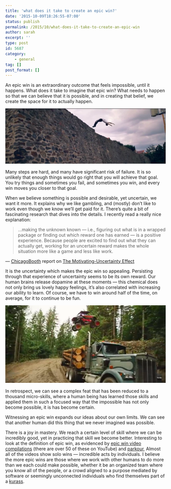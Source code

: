 ```yaml
---
title: 'what does it take to create an epic win?'
date: '2015-10-09T18:26:55-07:00'
status: publish
permalink: /2015/10/what-does-it-take-to-create-an-epic-win
author: sarah
excerpt: ''
type: post
id: 5687
category:
    - general
tag: []
post_format: []
---
```

An epic win is an extraordinary outcome that feels impossible, until it happens. What does it take to imagine that epic win? What needs to happen so that we can believe that it is possible, and in creating that belief, we create the space for it to actually happen.

[![parkour-jump](../../../uploads/2015/10/parkour-jump.png)](https://www.youtube.com/watch?v=NX7QNWEGcNI)

Many steps are hard, and many have significant risk of failure. It is so unlikely that enough things would go right that you will achieve that goal. You try things and sometimes you fail, and sometimes you win, and every win moves you closer to that goal.

When we believe something is possible and desirable, yet uncertain, we want it more. It explains why we like gambling, and (mostly) don’t like to work even though we know we’ll get paid for it. There’s quite a bit of fascinating research that dives into the details. I recently read a really nice explanation:

> …making the unknown known — i.e., figuring out what is in a wrapped package or finding out which reward one has earned — is a positive experience. Because people are excited to find out what they can actually get, working for an uncertain reward makes the whole situation more like a game and less like work.

— [ChicagoBooth](http://www.chicagobooth.edu/about/newsroom/press-releases/2014/2014-10-13-1) report on [The Motivating-Uncertainty Effect](http://faculty.chicagobooth.edu/ayelet.fishbach/research/Uncertainty_JCR.pdf)

It is the uncertainty which makes the epic win so appealing. Persisting through that experience of uncertainty seems to be its own reward. Our human brains release dopamine at these moments — this chemical does not only bring us lovely happy feelings, it’s also correlated with increasing our ability to learn. Of course, we have to win around half of the time, on average, for it to continue to be fun.

[![epic-win-truck-jump](../../../uploads/2015/10/epic-win-truck-jump.png)](http://www.tubechop.com/watch/6997174)

In retrospect, we can see a complex feat that has been reduced to a thousand micro-skills, where a human being has learned those skills and applied them in such a focused way that the impossible has not only become possible, it is has become certain.

Witnessing an epic win expands our ideas about our own limits. We can see that another human did this thing that we never imagined was possible.

There is a joy in mastery. We reach a certain level of skill where we can be incredibly good, yet in practicing that skill we become better. Interesting to look at the definition of epic win, as evidenced by [epic win video compilations](http://www.tubechop.com/watch/6997174) (there are over 50 of these on YouTube) and [parkour](https://www.youtube.com/watch?v=NX7QNWEGcNI), Almost all of the videos show solo wins — incredible acts by individuals. I believe the more epic wins are those where we work with other humans to do more than we each could make possible, whether it be an organized team where you know all of the people, or a crowd aligned to a purpose mediated by software or seemingly unconnected individuals who find themselves part of a [kurass](http://www.youhavetolearncomputers.com/blog/2015/9/23/saying-goodbye-to-jake-brewer).
